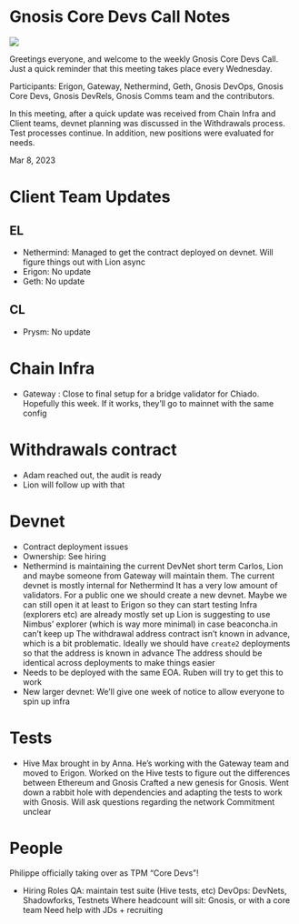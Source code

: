 # Gnosis Core Devs Call Notes

![](https://i.imgur.com/VYvhOTj.png)

Greetings everyone, and welcome to the weekly Gnosis Core Devs Call. Just a quick reminder that this meeting takes place every Wednesday.

Participants: Erigon, Gateway, Nethermind, Geth, Gnosis DevOps, Gnosis Core Devs, Gnosis DevRels, Gnosis Comms team and the contributors.

In this meeting, after a quick update was received from Chain Infra and Client teams, devnet planning was discussed in the Withdrawals process. Test processes continue. In addition, new positions were evaluated for needs.

Mar 8, 2023

# Client Team Updates
## EL
* Nethermind: Managed to get the contract deployed on devnet. Will figure things out with Lion async
* Erigon: No update
* Geth: No update
## CL
* Prysm: No update
# Chain Infra
* Gateway : Close to final setup for a bridge validator for Chiado. Hopefully this week. If it works, they’ll go to mainnet with the same config

# Withdrawals contract
* Adam reached out, the audit is ready
* Lion will follow up with that
# Devnet
* Contract deployment issues
* Ownership: See hiring
* Nethermind is maintaining the current DevNet short term
Carlos, Lion and maybe someone from Gateway will maintain them. The current devnet is mostly internal for Nethermind
It has a very low amount of validators. For a public one we should create a new devnet. Maybe we can still open it at least to Erigon so they can start testing
Infra (explorers etc) are already mostly set up
Lion is suggesting to use Nimbus’ explorer (which is way more minimal) in case beaconcha.in can’t keep up
The withdrawal address contract isn’t known in advance, which is a bit problematic. Ideally we should have `create2` deployments so that the address is known in advance
The address should be identical across deployments to make things easier
* Needs to be deployed with the same EOA. Ruben will try to get this to work
* New larger devnet: We’ll give one week of notice to allow everyone to spin up infra
# Tests
* Hive
Max brought in by Anna. He’s working with the Gateway team and moved to Erigon. Worked on the Hive tests to figure out the differences between Ethereum and Gnosis
Crafted a new genesis for Gnosis. Went down a rabbit hole with dependencies and adapting the tests to work with Gnosis. Will ask questions regarding the network
Commitment unclear
# People
Philippe officially taking over as TPM “Core Devs”! 
* Hiring Roles
QA: maintain test suite (Hive tests, etc)
DevOps: DevNets, Shadowforks, Testnets
Where headcount will sit: Gnosis, or with a core team
Need help with JDs + recruiting
